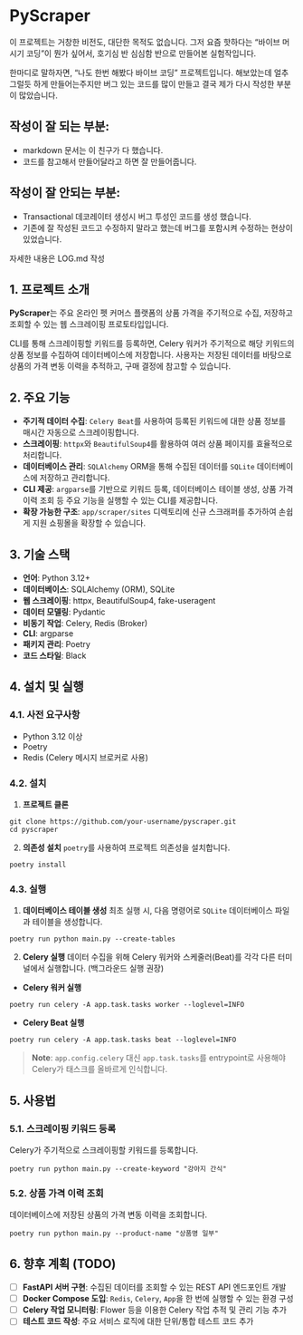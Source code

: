 # PyScraper

이 프로젝트는 거창한 비전도, 대단한 목적도 없습니다.
그저 요즘 핫하다는 “바이브 머시기 코딩”이 뭔가 싶어서,
호기심 반 심심함 반으로 만들어본 실험작입니다.

한마디로 말하자면, “나도 한번 해봤다 바이브 코딩” 프로젝트입니다.
해보았는데 얼추 그럴듯 하게 만들어는주지만 버그 있는 코드를 많이 만들고 결국 제가 다시 작성한 부분이 많았습니다.

## 작성이 잘 되는 부분:
- markdown 문서는 이 친구가 다 했습니다.
- 코드를 참고해서 만들어달라고 하면 잘 만들어줍니다.

## 작성이 잘 안되는 부분:
- Transactional 데코레이터 생성시 버그 투성인 코드를 생성 했습니다.
- 기존에 잘 작성된 코드고 수정하지 말라고 했는데 버그를 포함시켜 수정하는 현상이 있었습니다.

자세한 내용은 LOG.md 작성

## 1. 프로젝트 소개

**PyScraper**는 주요 온라인 펫 커머스 플랫폼의 상품 가격을 주기적으로 수집, 저장하고 조회할 수 있는 웹 스크레이핑 프로토타입입니다.

CLI를 통해 스크레이핑할 키워드를 등록하면, Celery 워커가 주기적으로 해당 키워드의 상품 정보를 수집하여 데이터베이스에 저장합니다. 사용자는 저장된 데이터를 바탕으로 상품의 가격 변동 이력을 추적하고, 구매 결정에 참고할 수 있습니다.

## 2. 주요 기능

- **주기적 데이터 수집**: `Celery Beat`를 사용하여 등록된 키워드에 대한 상품 정보를 매시간 자동으로 스크레이핑합니다.
- **스크레이핑**: `httpx`와 `BeautifulSoup4`를 활용하여 여러 상품 페이지를 효율적으로 처리합니다.
- **데이터베이스 관리**: `SQLAlchemy` ORM을 통해 수집된 데이터를 `SQLite` 데이터베이스에 저장하고 관리합니다.
- **CLI 제공**: `argparse`를 기반으로 키워드 등록, 데이터베이스 테이블 생성, 상품 가격 이력 조회 등 주요 기능을 실행할 수 있는 CLI를 제공합니다.
- **확장 가능한 구조**: `app/scraper/sites` 디렉토리에 신규 스크래퍼를 추가하여 손쉽게 지원 쇼핑몰을 확장할 수 있습니다.

## 3. 기술 스택

- **언어**: Python 3.12+
- **데이터베이스**: SQLAlchemy (ORM), SQLite
- **웹 스크레이핑**: httpx, BeautifulSoup4, fake-useragent
- **데이터 모델링**: Pydantic
- **비동기 작업**: Celery, Redis (Broker)
- **CLI**: argparse
- **패키지 관리**: Poetry
- **코드 스타일**: Black

## 4. 설치 및 실행

### 4.1. 사전 요구사항

- Python 3.12 이상
- Poetry
- Redis (Celery 메시지 브로커로 사용)

### 4.2. 설치

1. **프로젝트 클론**

```shell
git clone https://github.com/your-username/pyscraper.git
cd pyscraper
```

2. **의존성 설치**
   `poetry`를 사용하여 프로젝트 의존성을 설치합니다.

```shell
poetry install
```

### 4.3. 실행

1. **데이터베이스 테이블 생성**
   최초 실행 시, 다음 명령어로 `SQLite` 데이터베이스 파일과 테이블을 생성합니다.

```shell
poetry run python main.py --create-tables
```

2. **Celery 실행**
   데이터 수집을 위해 Celery 워커와 스케줄러(Beat)를 각각 다른 터미널에서 실행합니다. (백그라운드 실행 권장)

- **Celery 워커 실행**

 ```shell
 poetry run celery -A app.task.tasks worker --loglevel=INFO
 ```

- **Celery Beat 실행**

 ```shell
 poetry run celery -A app.task.tasks beat --loglevel=INFO
 ```

> **Note**: `app.config.celery` 대신 `app.task.tasks`를 entrypoint로 사용해야 Celery가 태스크를 올바르게 인식합니다.

## 5. 사용법

### 5.1. 스크레이핑 키워드 등록

Celery가 주기적으로 스크레이핑할 키워드를 등록합니다.

```shell
poetry run python main.py --create-keyword "강아지 간식"
```

### 5.2. 상품 가격 이력 조회

데이터베이스에 저장된 상품의 가격 변동 이력을 조회합니다.

```shell
poetry run python main.py --product-name "상품명 일부"
```

## 6. 향후 계획 (TODO)

- [ ] **FastAPI 서버 구현**: 수집된 데이터를 조회할 수 있는 REST API 엔드포인트 개발
- [ ] **Docker Compose 도입**: `Redis`, `Celery`, `App`을 한 번에 실행할 수 있는 환경 구성
- [ ] **Celery 작업 모니터링**: Flower 등을 이용한 Celery 작업 추적 및 관리 기능 추가
- [ ] **테스트 코드 작성**: 주요 서비스 로직에 대한 단위/통합 테스트 코드 추가
